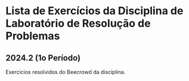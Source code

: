 # Lista de Exercícios da Disciplina de Laboratório de Resolução de Problemas
## 2024.2 (1o Período)
Exercícios resolvidos do Beecrowd da disciplina.
